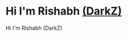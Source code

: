 # Hi I'm Rishabh [(DarkZ)](https://github.com/RISHABH12005/Projects/blob/main/README.md)
<a href="https://github.com/RISHABH12005/Projects/blob/main/README.md" style="text-decoration:none;">Hi I'm Rishabh (DarkZ)</a>
